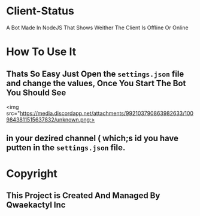 # Client-Status
A Bot Made  In NodeJS That Shows Weither The Client Is Offline Or Online
# How To Use It
## Thats So Easy Just Open the `settings.json` file and change the values, Once You Start The Bot You Should See 
<img src="https://media.discordapp.net/attachments/992103790863982633/1009843811515637832/unknown.png:>
## in your dezired channel ( which;s id you have putten in the `settings.json` file.
          
# Copyright
## This Project is Created And Managed By Qwaekactyl Inc
